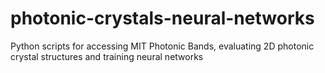 # photonic-crystals-neural-networks
Python scripts for accessing MIT Photonic Bands, evaluating 2D photonic crystal structures and training neural networks
